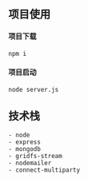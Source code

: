 ## 项目使用
#### 项目下载
	npm i
#### 项目启动
	node server.js
## 技术栈
```
- node
- express
- mongodb
- gridfs-stream
- nodemailer
- connect-multiparty
```
